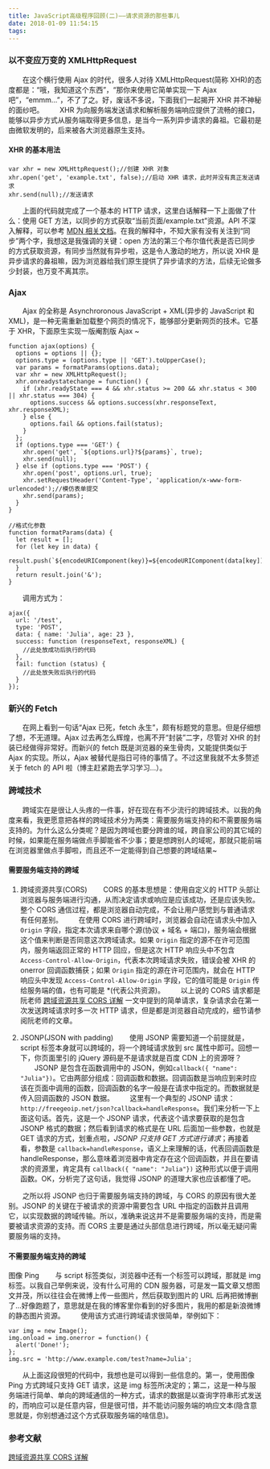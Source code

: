 ```yaml
---
title: JavaScript高级程序回顾(二)——请求资源的那些事儿
date: 2018-01-09 11:54:15
tags:
---
```


### 以不变应万变的 XMLHttpRequest
　　在这个横行使用 Ajax 的时代，很多人对待 XMLHttpRequest(简称 XHR)的态度都是：“哦，我知道这个东西”，“那你来使用它简单实现一下 Ajax 吧”，“emmm...”，不了了之。好，废话不多说，下面我们一起揭开 XHR 并不神秘的面纱吧。
　　XHR 为向服务端发送请求和解析服务端响应提供了流畅的接口，能够以异步方式从服务端取得更多信息，是当今一系列异步请求的鼻祖。它最初是由微软发明的，后来被各大浏览器原生支持。

#### XHR 的基本用法
```
var xhr = new XMLHttpRequest();//创建 XHR 对象
xhr.open('get', 'example.txt', false);//启动 XHR 请求，此时并没有真正发送请求
xhr.send(null);//发送请求
```
　　上面的代码就完成了一个基本的 HTTP 请求，这里白话解释一下上面做了什么：使用 GET 方法，以同步的方式获取“当前页面/example.txt”资源。API 不深入解释，可以参考 [MDN 相关文档](https://developer.mozilla.org/zh-CN/docs/Web/API/XMLHttpRequest)。在我的解释中，不知大家有没有关注到“同步”两个字，我想这是我强调的关键：open 方法的第三个布尔值代表是否已同步的方式获取资源，有同步当然就有异步啦，这是令人激动的地方，所以说 XHR 是异步请求的鼻祖嘛，因为浏览器给我们原生提供了异步请求的方法，后续无论做多少封装，也万变不离其宗。

### Ajax
　　Ajax 的全称是 Asynchroronous JavaScript + XML(异步的 JavaScript 和 XML)，是一种无需重新加载整个网页的情况下，能够部分更新网页的技术。它基于 XHR，下面原生实现一版阉割版 Ajax ~
```
function ajax(options) {
  options = options || {};
  options.type = (options.type || 'GET').toUpperCase();
  var params = formatParams(options.data);
  var xhr = new XMLHttpRequest();
  xhr.onreadystatechange = function() {
    if (xhr.readyState === 4 && xhr.status >= 200 && xhr.status < 300 || xhr.status === 304) {
      options.success && options.success(xhr.responseText, xhr.responseXML);
    } else {
      options.fail && options.fail(status);
    }
  };
  if (options.type === 'GET') {
    xhr.open('get', `${options.url}?${params}`, true);
    xhr.send(null);
  } else if (options.type === 'POST') {
    xhr.open('post', options.url, true);
    xhr.setRequestHeader('Content-Type', 'application/x-www-form-urlencoded');//模仿表单提交
    xhr.send(params);
  }
}

//格式化参数
function formatParams(data) {
  let result = [];
  for (let key in data) {
    result.push(`${encodeURIComponent(key)}=${encodeURIComponent(data[key])}`)
  }
  return result.join('&');
}
```
　　调用方式为：
```
ajax({
  url: '/test',
  type: 'POST',
  data: { name: 'Julia', age: 23 },
  success: function (responseText, responseXML) {
    //此处放成功后执行的代码
  },
  fail: function (status) {
    //此处放失败后执行的代码
  }
});
```

### 新兴的 Fetch
　　在网上看到一句话“Ajax 已死，fetch 永生”，颇有标题党的意思。但是仔细想了想，不无道理。Ajax 过去再怎么辉煌，也离不开“封装”二字，尽管对 XHR 的封装已经做得非常好。而新兴的 fetch 既是浏览器的亲生骨肉，又能提供类似于 Ajax 的实现。所以，Ajax 被替代是指日可待的事情了。不过这里我就不太多赘述关于 fetch 的 API 啦（博主赶紧跑去学习学习...）。

### 跨域技术
　　跨域实在是很让人头疼的一件事，好在现在有不少流行的跨域技术。以我的角度来看，我更愿意把各样的跨域技术分为两类：需要服务端支持的和不需要服务端支持的。为什么这么分类呢？是因为跨域也要分跨谁的域，跨自家公司的其它域的时候，如果能在服务端做点手脚能省不少事；要是想跨别人的域呢，那就只能前端在浏览器里做点手脚啦，而且还不一定能得到自己想要的跨域结果~

#### 需要服务端支持的跨域

1. 跨域资源共享(CORS)
　　CORS 的基本思想是：使用自定义的 HTTP 头部让浏览器与服务端进行沟通，从而决定请求或响应是应该成功，还是应该失败。整个 CORS 通信过程，都是浏览器自动完成，不会让用户感觉到与普通请求有任何差别。
　　在使用 CORS 进行跨域时，浏览器会自动在请求头中加入 `Origin` 字段，指定本次请求来自哪个源(协议 + 域名 + 端口)，服务端会根据这个值来判断是否同意这次跨域请求。如果 `Origin` 指定的源不在许可范围内，服务端返回正常的 HTTP 回应，但是这次 HTTP 响应头中不包含 `Access-Control-Allow-Origin`，代表本次跨域请求失败，错误会被 XHR 的 onerror 回调函数捕获；如果 `Origin` 指定的源在许可范围内，就会在 HTTP 响应头中发现 `Access-Control-Allow-Origin` 字段，它的值可能是 `Origin` 传给服务端的值，也有可能是 *(代表公共资源)。
　　以上说的 CORS 请求都是阮老师 [跨域资源共享 CORS 详解](http://www.ruanyifeng.com/blog/2016/04/cors.html) 一文中提到的简单请求，复杂请求会在第一次发送跨域请求时多一次 HTTP 请求，但是都是浏览器自动完成的，细节请参阅阮老师的文章。

2. JSONP(JSON with padding)
　　使用 JSONP 需要知道一个前提就是，script 标签本身就可以跨域的，将一个跨域请求放到 src 属性中即可。回想一下，你页面里引的 jQuery 源码是不是请求就是百度 CDN 上的资源呀？
　　JSONP 是包含在函数调用中的 JSON，例如`callback({ "name": "Julia"})`。它由两部分组成：回调函数和数据。回调函数是当响应到来时应该在页面中调用的函数，回调函数的名字一般是在请求中指定的。而数据就是传入回调函数的 JSON 数据。
　　这里有一个典型的 JSONP 请求：`http://freegeoip.net/json?callback=handleResponse`。我们来分析一下上面这句话。首先，这是一个 JSONP 请求，代表这个请求要获取的是包含 JSONP 格式的数据；然后看到请求的格式是在 URL 后面加一些参数，也就是 GET 请求的方式，划重点啦，*JSONP 只支持 GET 方式进行请求*；再接着看，参数是 `callback=handleResponse`，语义上来理解的话，代表回调函数是 handleResponse，那么意味着浏览器中肯定存在这个回调函数，并且在要请求的资源里，肯定具有 `callback({ "name": "Julia"})` 这种形式以便于调用函数。OK，分析完了这句话，我觉得 JSONP 的道理大家也应该都懂了吧。

　　之所以将 JSONP 也归于需要服务端支持的跨域，与 CORS 的原因有很大差别。JSONP 的关键在于被请求的资源中需要包含 URL 中指定的函数并且调用它，以实现数据的跨域传输。所以，准确来说这并不是需要服务端的支持，而是需要被请求资源的支持。而 CORS 主要是通过头部信息进行跨域，所以毫无疑问需要服务端的支持。

#### 不需要服务端支持的跨域

图像 Ping
　　与 script 标签类似，浏览器中还有一个标签可以跨域，那就是 img 标签。以我自己举例来说，没有什么可用的 CDN 服务器，可是发一篇文章又想图文并茂，所以往往会在微博上传一些图片，然后获取到图片的 URL 后再把微博删了...好像跑题了，意思就是在我的博客里你看到的好多图片，我用的都是新浪微博的静态图片资源。
　　使用该方式进行跨域请求很简单，举例如下：
```
var img = new Image();
img.onload = img.onerror = function() {
  alert('Done!');
};
img.src = 'http://www.example.com/test?name=Julia';
```
　　从上面这段很短的代码中，我想也是可以得到一些信息的。第一，使用图像 Ping 方式跨域只支持 GET 请求，这是 img 标签所决定的；第二，这是一种与服务端进行简单、单向的跨域通信的一种方式，请求的数据是以查询字符串形式发送的，而响应可以是任意内容，但是很可惜，并不能访问服务端的响应文本(隐含意思就是，你别想通过这个方式获取服务端的啥信息)。

### 参考文献
[跨域资源共享 CORS 详解](http://www.ruanyifeng.com/blog/2016/04/cors.html)
